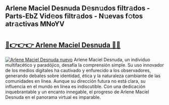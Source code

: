 ## Arlene Maciel Desnuda D𝚎sn𝚞dos filtr𝚊dos - Parts-EbZ Vid𝚎os filtr𝚊dos - N𝚞evas f𝚘tos atr𝚊ctivas MNoYV

# <h2><a href="http://mb2yxe.tromn.icu/?c=Arlene+Maciel+Desnuda">🔗👉👉👉 Arlene Maciel Desnuda 🔗🔗</a></h2>

[![Arlene Maciel Desnuda nuevo](https://i.imgur.com/pEAQMta.gif)](http://mb2yxe.tromn.icu/?c=Arlene+Maciel+Desnuda)
Arlene Maciel Desnuda, un individuo multifacético y paradójico, desafía la comprensión simple. Su uso innovador de los medios digitales ha cautivado y enfurecido a los observadores, generando debates sobre identidad, ética y la naturaleza cambiante de las comunidades en línea. Aunque su dirección futura no está clara, su influencia en el mundo en línea es indiscutible. Con una dedicación inquebrantable y un encanto innegable, el progreso de Arlene Maciel Desnuda en el panorama virtual es imparable.
